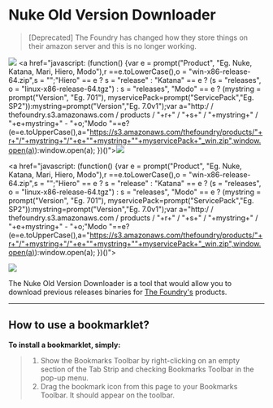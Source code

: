 Nuke Old Version Downloader
===================
>[Deprecated] 
>The Foundry has changed how they store things on their amazon server and this is no longer working.

[![](http://i.imgur.com/h6cuq4H.png)](http://pastebin.com/pd4jR0fg)
<a href="javascript: (function() {var e = prompt("Product", "Eg. Nuke, Katana, Mari, Hiero, Modo"),r ==e.toLowerCase(),o = "win-x86-release-64.zip",s = "";"Hiero" == e ? s = "release" : "Katana" == e ? (s = "releases", o = "linux-x86-release-64.tgz") : s = "releases", "Modo" == e ? (mystring = prompt("Version", "Eg. 701"), myservicePack=prompt("ServicePack","Eg. SP2")):mystring=prompt("Version","Eg. 7.0v1");var a="http:/ / thefoundry.s3.amazonaws.com / products / "+r+" / "+s+" / "+mystring+" / "+e+mystring+" - "+o;"Modo "==e?(e=e.toUpperCase(),a="https://s3.amazonaws.com/thefoundry/products/"+r+"/"+mystring+"/"+e+""+mystring+""+myservicePack+"_win.zip",window.open(a)):window.open(a); })()"><img src="https://i.imgur.com/h6cuq4H.png"></a>

<a href="javascript: (function() {var e = prompt("Product", "Eg. Nuke, Katana, Mari, Hiero, Modo"),r ==e.toLowerCase(),o = "win-x86-release-64.zip",s = "";"Hiero" == e ? s = "release" : "Katana" == e ? (s = "releases", o = "linux-x86-release-64.tgz") : s = "releases", "Modo" == e ? (mystring = prompt("Version", "Eg. 701"), myservicePack=prompt("ServicePack","Eg. SP2")):mystring=prompt("Version","Eg. 7.0v1");var a="http:/ / thefoundry.s3.amazonaws.com / products / "+r+" / "+s+" / "+mystring+" / "+e+mystring+" - "+o;"Modo "==e?(e=e.toUpperCase(),a="https://s3.amazonaws.com/thefoundry/products/"+r+"/"+mystring+"/"+e+""+mystring+""+myservicePack+"_win.zip",window.open(a)):window.open(a); })()"><div><img src="https://i.imgur.com/h6cuq4H.png"></div></a>



The Nuke Old Version Downloader is a tool that would allow you to download previous releases binaries for [The Foundry's](https://www.thefoundry.co.uk/) products.




----------


How to use a bookmarklet?
-------------

**To install a bookmarklet, simply:**
> 1. Show the Bookmarks Toolbar by right-clicking on an empty section of the Tab Strip and checking Bookmarks Toolbar in the pop-up menu.
&nbsp;
> 2. Drag the bookmark icon from this page to your Bookmarks Toolbar. It should appear on the toolbar.    